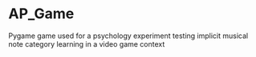 AP_Game
=======
Pygame game used for a psychology experiment testing implicit musical note category learning in a video game context
